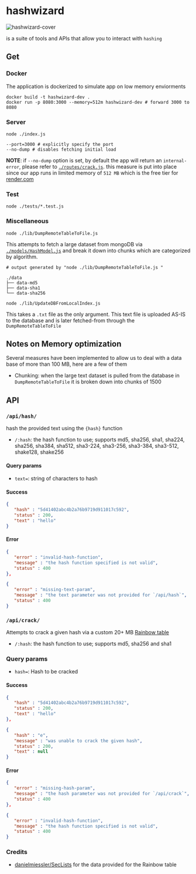 # hashwizard

![hashwizard-cover](https://user-images.githubusercontent.com/81357878/229335093-081ee3c1-133e-4ee5-9b85-3ab8cfebf2d7.gif)

is a suite of tools and APIs that allow you to interact with `hashing`

## Get

### Docker

The application is dockerized to simulate app on low memory enviorments

```shell
docker build -t hashwizard-dev .
docker run -p 8080:3000 --memory=512m hashwizard-dev # forward 3000 to 8080
```

### Server

```shell
node ./index.js
```

```shell
--port=3000 # explicitly specify the port
--no-dump # disables fetching initial load
```

**NOTE**: if `--no-dump` option is set, by default the app will return an `internal-error`, please refer to [`./routes/crack.js`](./routes/crack.js#L57). this measure is put into place since our app runs in limited memory of `512 MB` which is the free tier for [render.com](render.com)

### Test

```shell
node ./tests/*.test.js
```

### Miscellaneous

```shell
node ./lib/DumpRemoteTableToFile.js 
```

This attempts to fetch a large dataset from mongoDB via [`./models/HashModel.js`](./models/HashModel.js) and break it down into chunks which are categorized by algorithm.

```shell
# output generated by "node ./lib/DumpRemoteTableToFile.js "
 
./data
├── data-md5
├── data-sha1
└── data-sha256
```

```shell
node ./lib/UpdateDBFromLocalIndex.js
```

This takes a `.txt` file as the only argument. This text file is uploaded AS-IS to the database and is later fetched-from through the `DumpRemoteTableToFile` 

## Notes on Memory optimization

Several measures have been implemented to allow us to deal with a data base of more than 100 MB, here are a few of them
- Chunking: when the large text dataset is pulled from the database in `DumpRemoteTableToFile` it is broken down into chunks of 1500

## API

### `/api/hash/`

hash the provided text using the `{hash}` function



- `/:hash`: the hash function to use; supports md5, sha256, sha1, sha224, sha256, sha384, sha512, sha3-224, sha3-256, sha3-384, sha3-512, shake128, shake256

#### Query params

- `text=`: string of characters to hash

#### Success

```json
{
   "hash" : "5d41402abc4b2a76b9719d911017c592",
   "status" : 200,
   "text" : "hello"
}
```

#### Error

```json
{
   "error" : "invalid-hash-function",
   "message" : "the hash function specified is not valid",
   "status" : 400
},

{
   "error" : "missing-text-param",
   "message" : "the text parameter was not provided for `/api/hash`",
   "status" : 400
}
```

### `/api/crack/`

Attempts to crack a given hash via a custom 20+ MB [Rainbow table](https://en.wikipedia.org/wiki/Rainbow_table)

- `/:hash`: the hash function to use; supports md5, sha256 and sha1

### Query params

- `hash=`: Hash to be cracked

#### Success

```json
{
   "hash" : "5d41402abc4b2a76b9719d911017c592",
   "status" : 200,
   "text" : "hello"
},

{
   "hash" : "e",
   "message" : "was unable to crack the given hash",
   "status" : 200,
   "text" : null
}
```

#### Error

```json
{
   "error" : "missing-hash-param",
   "message" : "the hash parameter was not provided for `/api/crack`",
   "status" : 400
},

{
   "error" : "invalid-hash-function",
   "message" : "the hash function specified is not valid",
   "status" : 400
}
```

### Credits

- [danielmiessler/SecLists](https://github.com/danielmiessler/SecLists/) for the data provided for the Rainbow table
